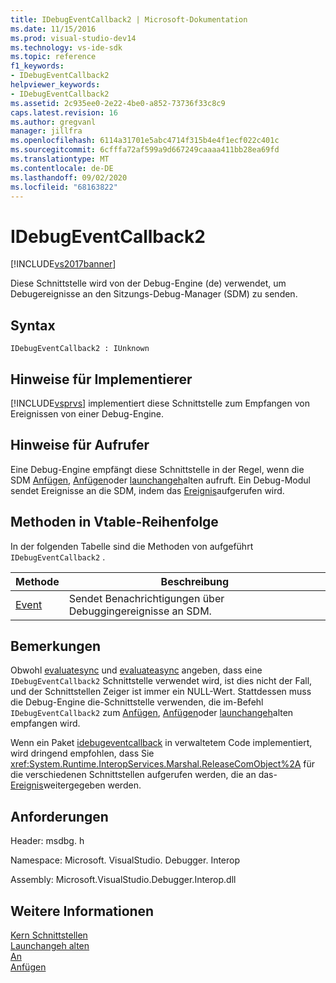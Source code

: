 ```yaml
---
title: IDebugEventCallback2 | Microsoft-Dokumentation
ms.date: 11/15/2016
ms.prod: visual-studio-dev14
ms.technology: vs-ide-sdk
ms.topic: reference
f1_keywords:
- IDebugEventCallback2
helpviewer_keywords:
- IDebugEventCallback2
ms.assetid: 2c935ee0-2e22-4be0-a852-73736f33c8c9
caps.latest.revision: 16
ms.author: gregvanl
manager: jillfra
ms.openlocfilehash: 6114a31701e5abc4714f315b4e4f1ecf022c401c
ms.sourcegitcommit: 6cfffa72af599a9d667249caaaa411bb28ea69fd
ms.translationtype: MT
ms.contentlocale: de-DE
ms.lasthandoff: 09/02/2020
ms.locfileid: "68163822"
---
```

# <a name="idebugeventcallback2"></a>IDebugEventCallback2
[!INCLUDE[vs2017banner](../../../includes/vs2017banner.md)]

Diese Schnittstelle wird von der Debug-Engine (de) verwendet, um Debugereignisse an den Sitzungs-Debug-Manager (SDM) zu senden.  
  
## <a name="syntax"></a>Syntax  
  
```  
IDebugEventCallback2 : IUnknown  
```  
  
## <a name="notes-for-implementers"></a>Hinweise für Implementierer  
 [!INCLUDE[vsprvs](../../../includes/vsprvs-md.md)] implementiert diese Schnittstelle zum Empfangen von Ereignissen von einer Debug-Engine.  
  
## <a name="notes-for-callers"></a>Hinweise für Aufrufer  
 Eine Debug-Engine empfängt diese Schnittstelle in der Regel, wenn die SDM [Anfügen](../../../extensibility/debugger/reference/idebugprogram2-attach.md), [Anfügen](../../../extensibility/debugger/reference/idebugengine2-attach.md)oder [launchangeh](../../../extensibility/debugger/reference/idebugenginelaunch2-launchsuspended.md)alten aufruft. Ein Debug-Modul sendet Ereignisse an die SDM, indem das [Ereignis](../../../extensibility/debugger/reference/idebugeventcallback2-event.md)aufgerufen wird.  
  
## <a name="methods-in-vtable-order"></a>Methoden in Vtable-Reihenfolge  
 In der folgenden Tabelle sind die Methoden von aufgeführt `IDebugEventCallback2` .  
  
|Methode|Beschreibung|  
|------------|-----------------|  
|[Event](../../../extensibility/debugger/reference/idebugeventcallback2-event.md)|Sendet Benachrichtigungen über Debuggingereignisse an SDM.|  
  
## <a name="remarks"></a>Bemerkungen  
 Obwohl [evaluatesync](../../../extensibility/debugger/reference/idebugexpression2-evaluatesync.md) und [evaluateasync](../../../extensibility/debugger/reference/idebugexpression2-evaluateasync.md) angeben, dass eine `IDebugEventCallback2` Schnittstelle verwendet wird, ist dies nicht der Fall, und der Schnittstellen Zeiger ist immer ein NULL-Wert. Stattdessen muss die Debug-Engine die-Schnittstelle verwenden, die im-Befehl `IDebugEventCallback2` zum [Anfügen](../../../extensibility/debugger/reference/idebugprogram2-attach.md), [Anfügen](../../../extensibility/debugger/reference/idebugengine2-attach.md)oder [launchangeh](../../../extensibility/debugger/reference/idebugenginelaunch2-launchsuspended.md)alten empfangen wird.  
  
 Wenn ein Paket [idebugeventcallback](../../../extensibility/debugger/reference/idebugeventcallback2.md) in verwaltetem Code implementiert, wird dringend empfohlen, dass Sie <xref:System.Runtime.InteropServices.Marshal.ReleaseComObject%2A> für die verschiedenen Schnittstellen aufgerufen werden, die an das- [Ereignis](../../../extensibility/debugger/reference/idebugeventcallback2-event.md)weitergegeben werden.  
  
## <a name="requirements"></a>Anforderungen  
 Header: msdbg. h  
  
 Namespace: Microsoft. VisualStudio. Debugger. Interop  
  
 Assembly: Microsoft.VisualStudio.Debugger.Interop.dll  
  
## <a name="see-also"></a>Weitere Informationen  
 [Kern Schnittstellen](../../../extensibility/debugger/reference/core-interfaces.md)   
 [Launchangeh alten](../../../extensibility/debugger/reference/idebugenginelaunch2-launchsuspended.md)   
 [An](../../../extensibility/debugger/reference/idebugprogram2-attach.md)   
 [Anfügen](../../../extensibility/debugger/reference/idebugengine2-attach.md)

